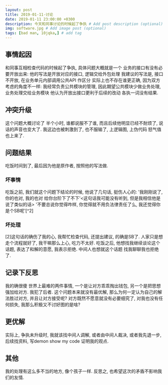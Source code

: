 ```yaml
---
layout: post
title: 2019-01-11-讨论
date: 2019-01-11 23:00:00 +0300
description: 今天和同事讨论的时候起了争执 # Add post description (optional)
img: software.jpg # Add image post (optional)
tags: [bad man, 10jqka,] # add tag
---
```


## 事情起因
  和同事互相检查代码的时候起了争执, 具体问题大概就是一个 业务的接口有没有必要开放出来:
    他的写法是开放对应的接口, 逻辑交给外包处理
    我建议的写法是, 接口不开放, 在业务单元内部调用公共API 作区分
  实际上也不存在谁更正确, 因为双方考虑的角度不一样:
    我经常负责公共模块的管理, 因此期望公共模块少做业务处理, 业务处理交给业务模块
    他认为开放出接口更利于后续的改动
  各执一词没有结果.

## 冲突升级
  这个问题大概讨论了 半个小时, 谁都说服不了谁, 而且后续他明显已经不耐烦了, 说话的声音也变大了.
  我这边也被刺激到了, 也不服输了, 上逻辑图, 上伪代码 怒气值也上来了.

## 问题结果
  吃饭时间到了, 最后因为他是原作者, 按照他的写法做.

### 坏事情
  吃饭之前, 我们就这个问题下结论的时候, 他说了几句话, 挺伤人心的:
    '我刚刚说了, 你的也对, 我的也对 给你台阶下了不下'<这句话我可能没有听到, 但是我相信他是说了类似的话>
    '不要总说你觉得咋样, 你觉得就不用负法律责任了么, 我还觉得你是个SB呢'[^2]

### 坏处理
  [2]这句话的确伤了我的心, 我帮忙检查代码, 还提出建议, 的确是SB了. 人家只是想走个流程就好了, 我干嘛那么上心, 吃力不太好.
  吃饭之后, 他想找我继续谈论这个话题, 表达了和解的意愿, 我表示拒绝. 中间人也想就这个话题 找我聊聊我也拒绝了.  

## 记录下反思
  我的确很傻
  世界上最难的两件事情, 一个是让对方乖乖掏出钱包, 另一个是把思想强加给对方.
  我犯了后者.
  这个问题本来就没有最优解, 那么为何一定认为自己的解法胜过对方, 并且让对方接受呢?
  对方既然不愿意就没有必要细究了, 对我也没有任何损失, 我那么积极又不讨好图的是啥?

## 更优解
  实际上, 争执未升级时, 我就该找中间人调解, 或者由中间人裁决, 或者我先退一步, 后续找资料, 写demon show my code 证明我的观点.

## 其他
  我的处理有这么多不当的地方, 像个孩子一样.
  反思之, 也希望这次的矛盾不影响我们的友情.
